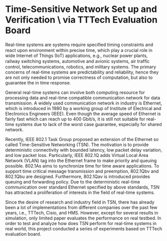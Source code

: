 # Time-Sensitive Network Set up and Verification \\ via TTTech Evaluation Board


Real-time systems are systems require speciﬁed timing constraints and react upon environment within precise time, which play a crucial role in wide  Internet of Things (IoT) applications, e.g., nuclear power plants, railway switching systems, automotive and avionic systems, air trafﬁc control, telecommunications, robotics, and military systems. The primary concerns of real-time systems are predictability and reliability, hence they are not only needed to promise correctness of computation, but also to guarantee the in time response. 

General real-time systems can involve both computing resource for processing data and real-time compatible communication network for data transmission. A widely used communication network in industry is Ethernet, which is introduced in 1980 by a working group of Institute of Electrical and Electronics Engineers (IEEE). Even though the average speed of Ethernet is fairly fast which can reach up to 400 Gbit/s, it is still not suitable for real-time systems due to lack of the worst case guarantee, especially for shared network.

Recently, IEEE 802.1 Task Group proposed an extension of the Ethernet so called Time-Sensitive Networking (TSN). The motivation is to provide deterministic connectivity with bounded latency, low packet delay variation, and low packet loss. Particularly, IEEE 802.1Q adds Virtual Local Area Network (VLAN) tag into the Ethernet frame to make priority and queuing possible. 802.1As aims to synchronize time for time aware applications. To support time critical message transmission and preemption, 802.1Qbv and 802.1Qbu are designed. Furthermore, 802.1Qav is introduced provides queuing and forwarding policy. Due to the deterministic real-time communication over standard Ethernet specified by above standards, TSN has attracted a proliferation of interests in the field of real-time systems.

Since the desire of research and industry field in TSN, there has already been a lot of implementations from different companies over the past few years, i.e., TTTech, Cisio, and HMS. However, except for several results in simulation, only limited paper evaluates the performance on real testbed. In order to test and analyze how does TSN perform for real-time systems in real world, this project conducted a series of experiments based on TTTech evaluation board.

